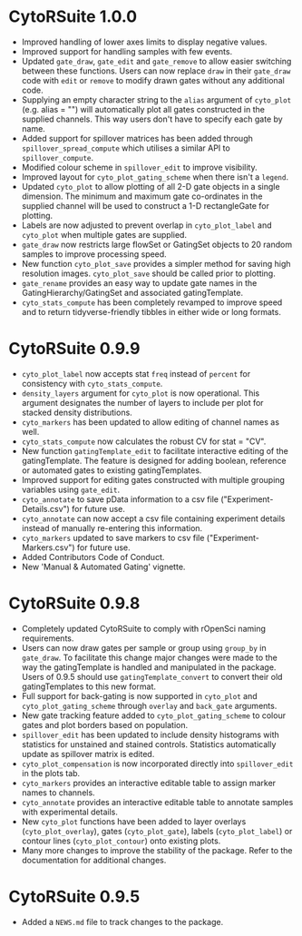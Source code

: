 # CytoRSuite 1.0.0

* Improved handling of lower axes limits to display negative values.
* Improved support for handling samples with few events.
* Updated `gate_draw`, `gate_edit` and `gate_remove` to allow easier switching between these functions. Users can now replace `draw` in their `gate_draw` code with `edit` or `remove` to modify drawn gates without any additional code.
* Supplying an empty character string to the `alias` argument of `cyto_plot` (e.g. alias = "") will automatically plot all gates constructed in the supplied channels. This way users don't have to specify each gate by name.
* Added support for spillover matrices has been added through `spillover_spread_compute` which utilises a similar API to `spillover_compute`.
* Modified colour scheme in `spillover_edit` to improve visibility.
* Improved layout for `cyto_plot_gating_scheme` when there isn't a `legend`.
* Updated `cyto_plot` to allow plotting of all 2-D gate objects in a single dimension. The minimum and maximum gate co-ordinates in the supplied channel will be used to construct a 1-D rectangleGate for plotting.
* Labels are now adjusted to prevent overlap in `cyto_plot_label` and `cyto_plot` when multiple gates are supplied.
* `gate_draw` now restricts large flowSet or GatingSet objects to 20 random samples to improve processing speed.
* New function `cyto_plot_save` provides a simpler method for saving high resolution images. `cyto_plot_save` should be called prior to plotting.
* `gate_rename` provides an easy way to update gate names in the GatingHierarchy/GatingSet and associated gatingTemplate.
* `cyto_stats_compute` has been completely revamped to improve speed and to return tidyverse-friendly tibbles in either wide or long formats.

# CytoRSuite 0.9.9

* `cyto_plot_label` now accepts stat `freq` instead of `percent` for consistency with `cyto_stats_compute`.
* `density_layers` argument for `cyto_plot` is now operational. This argument designates the number of layers to include per plot for stacked density distributions. 
* `cyto_markers` has been updated to allow editing of channel names as well.
* `cyto_stats_compute` now calculates the robust CV for stat = "CV".
* New function `gatingTemplate_edit` to facilitate interactive editing of the gatingTemplate. The feature is designed for adding boolean, reference or automated gates to existing gatingTemplates.
* Improved support for editing gates constructed with multiple grouping variables using `gate_edit`.
* `cyto_annotate` to save pData information to a csv file ("Experiment-Details.csv") for future use.
* `cyto_annotate` can now accept a csv file containing experiment details instead of manually re-entering this information.
* `cyto_markers` updated to save markers to csv file ("Experiment-Markers.csv") for future use.
* Added Contributors Code of Conduct.
* New 'Manual & Automated Gating' vignette.

# CytoRSuite 0.9.8

* Completely updated CytoRSuite to comply with rOpenSci naming requirements.
* Users can now draw gates per sample or group using `group_by` in `gate_draw`. To facilitate this change
major changes were made to the way the gatingTemplate is handled and manipulated in the package. Users of 0.9.5 should use `gatingTemplate_convert` to convert their old gatingTemplates to this new format.
* Full support for back-gating is now supported in `cyto_plot` and `cyto_plot_gating_scheme` through `overlay` and `back_gate` arguments.
* New gate tracking feature added to `cyto_plot_gating_scheme` to colour gates and plot borders based on population.
* `spillover_edit` has been updated to include density histograms with statistics for unstained and stained controls. Statistics automatically update as spillover matrix is edited.
* `cyto_plot_compensation` is now incorporated directly into `spillover_edit` in the plots tab.
* `cyto_markers` provides an interactive editable table to assign marker names to channels.
* `cyto_annotate` provides an interactive editable table to annotate samples with experimental details.
* New `cyto_plot` functions have been added to layer overlays (`cyto_plot_overlay`), gates (`cyto_plot_gate`), labels (`cyto_plot_label`) or contour lines (`cyto_plot_contour`) onto existing plots.
* Many more changes to improve the stability of the package. Refer to the documentation for additional changes.

# CytoRSuite 0.9.5

* Added a `NEWS.md` file to track changes to the package.
